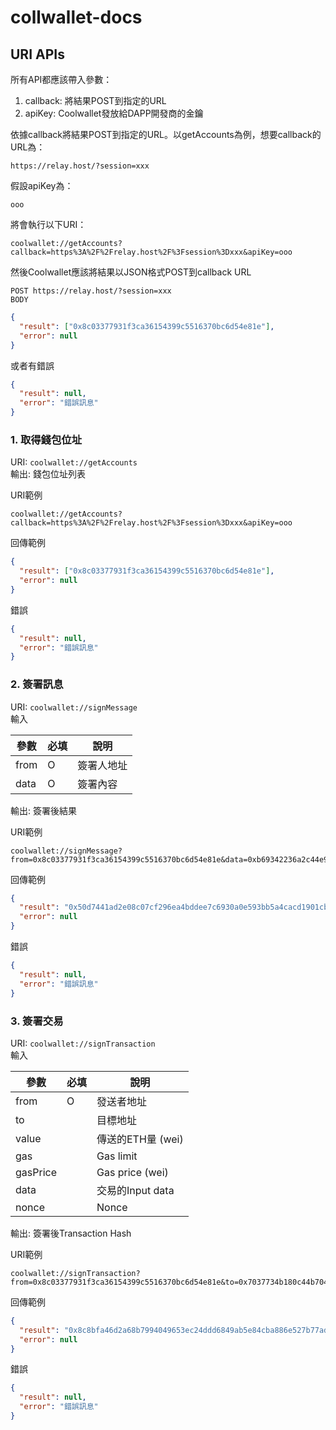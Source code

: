 # collwallet-docs

## URI APIs
所有API都應該帶入參數：

1. callback: 將結果POST到指定的URL
2. apiKey: Coolwallet發放給DAPP開發商的金鑰

依據callback將結果POST到指定的URL。以getAccounts為例，想要callback的URL為：

    https://relay.host/?session=xxx
    
假設apiKey為：

    ooo

將會執行以下URI：

    coolwallet://getAccounts?callback=https%3A%2F%2Frelay.host%2F%3Fsession%3Dxxx&apiKey=ooo

然後Coolwallet應該將結果以JSON格式POST到callback URL
```
POST https://relay.host/?session=xxx
BODY
```
```JSON
{
  "result": ["0x8c03377931f3ca36154399c5516370bc6d54e81e"],
  "error": null
}
```
或者有錯誤
```JSON
{
  "result": null,
  "error": "錯誤訊息"
}
```

### 1. 取得錢包位址
URI: `coolwallet://getAccounts`  
輸出: 錢包位址列表

URI範例

    coolwallet://getAccounts?callback=https%3A%2F%2Frelay.host%2F%3Fsession%3Dxxx&apiKey=ooo

回傳範例
```JSON
{
  "result": ["0x8c03377931f3ca36154399c5516370bc6d54e81e"],
  "error": null
}
```
錯誤
```JSON
{
  "result": null,
  "error": "錯誤訊息"
}
```

### 2. 簽署訊息
URI: `coolwallet://signMessage`  
輸入

|參數|必填|說明|
|---|---|---|
|from|O|簽署人地址|
|data|O|簽署內容|

輸出: 簽署後結果  

URI範例

    coolwallet://signMessage?from=0x8c03377931f3ca36154399c5516370bc6d54e81e&data=0xb69342236a2c44e986a6949ad172f9a5b0e7f91f8faaa77ee2e3ce08da727278&callback=https%3A%2F%2Frelay.host%2F%3Fsession%3Dxxx&apiKey=ooo

回傳範例
```JSON
{
  "result": "0x50d7441ad2e08c07cf296ea4bddee7c6930a0e593bb5a4cacd1901cb902f61787e28cfd4e112d0f944e107c066118e52999525cb964a2e6648fc399dadd3de901b",
  "error": null
}
```
錯誤
```JSON
{
  "result": null,
  "error": "錯誤訊息"
}
```

### 3. 簽署交易
URI: `coolwallet://signTransaction`  
輸入

|參數|必填|說明|
|---|---|---|
|from|O|發送者地址|
|to||目標地址|
|value||傳送的ETH量 (wei)|
|gas||Gas limit|
|gasPrice||Gas price (wei)|
|data||交易的Input data|
|nonce||Nonce|

輸出: 簽署後Transaction Hash  

URI範例

    coolwallet://signTransaction?from=0x8c03377931f3ca36154399c5516370bc6d54e81e&to=0x7037734b180c44b7041a31666486f81f45860541&value=0xde0b6b3a7640000&gas=0x5208&gasPrice=0xee6b2800&nonce=0x141&data=0x1234&callback=https%3A%2F%2Frelay.host%2F%3Fsession%3Dxxx&apiKey=ooo

回傳範例
```JSON
{
  "result": "0x8c8bfa46d2a68b7994049653ec24ddd6849ab5e84cba886e527b77ad391ff26e",
  "error": null
}
```
錯誤
```JSON
{
  "result": null,
  "error": "錯誤訊息"
}
```


